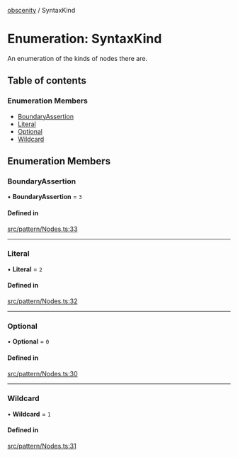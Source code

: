 [obscenity](../README.md) / SyntaxKind

# Enumeration: SyntaxKind

An enumeration of the kinds of nodes there are.

## Table of contents

### Enumeration Members

- [BoundaryAssertion](SyntaxKind.md#boundaryassertion)
- [Literal](SyntaxKind.md#literal)
- [Optional](SyntaxKind.md#optional)
- [Wildcard](SyntaxKind.md#wildcard)

## Enumeration Members

### BoundaryAssertion

• **BoundaryAssertion** = ``3``

#### Defined in

[src/pattern/Nodes.ts:33](https://github.com/jo3-l/obscenity/blob/5bb1ef1/src/pattern/Nodes.ts#L33)

___

### Literal

• **Literal** = ``2``

#### Defined in

[src/pattern/Nodes.ts:32](https://github.com/jo3-l/obscenity/blob/5bb1ef1/src/pattern/Nodes.ts#L32)

___

### Optional

• **Optional** = ``0``

#### Defined in

[src/pattern/Nodes.ts:30](https://github.com/jo3-l/obscenity/blob/5bb1ef1/src/pattern/Nodes.ts#L30)

___

### Wildcard

• **Wildcard** = ``1``

#### Defined in

[src/pattern/Nodes.ts:31](https://github.com/jo3-l/obscenity/blob/5bb1ef1/src/pattern/Nodes.ts#L31)
